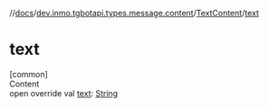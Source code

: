 //[docs](../../../index.md)/[dev.inmo.tgbotapi.types.message.content](../index.md)/[TextContent](index.md)/[text](text.md)



# text  
[common]  
Content  
open override val [text](text.md): [String](https://kotlinlang.org/api/latest/jvm/stdlib/kotlin/-string/index.html)  




